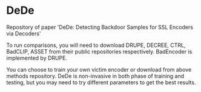 # DeDe
Repository of paper 'DeDe: Detecting Backdoor Samples for SSL Encoders via Decoders'

To run comparisons, you will need to download DRUPE, DECREE, CTRL, BadCLIP, ASSET from their public repositories respectively. BadEncoder is implemented by DRUPE. 

You can choose to train your own victim encoder or download from above methods repository. DeDe is non-invasive in both phase of training and testing, but you may need to try different parameters to get the best results. 
